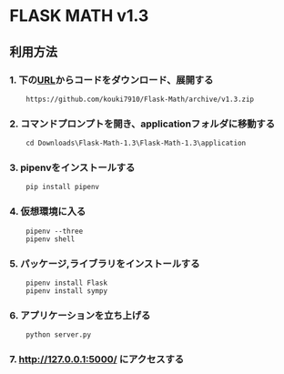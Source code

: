 # FLASK MATH  v1.3

## 利用方法

### 1.  下の[URL](https://github.com/kouki7910/Flask-Math/archive/v1.3.zip)からコードをダウンロード、展開する
        https://github.com/kouki7910/Flask-Math/archive/v1.3.zip

### 2. コマンドプロンプトを開き、applicationフォルダに移動する
        cd Downloads\Flask-Math-1.3\Flask-Math-1.3\application

### 3. pipenvをインストールする
        pip install pipenv

### 4. 仮想環境に入る               
        pipenv --three
        pipenv shell

### 5. パッケージ,ライブラリをインストールする
        pipenv install Flask
        pipenv install sympy

### 6. アプリケーションを立ち上げる
        python server.py

### 7.  http://127.0.0.1:5000/ にアクセスする  
